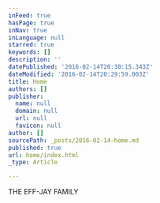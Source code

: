 ```yaml
---
inFeed: true
hasPage: true
inNav: true
inLanguage: null
starred: true
keywords: []
description: ''
datePublished: '2016-02-14T20:30:15.343Z'
dateModified: '2016-02-14T20:29:59.003Z'
title: Home
authors: []
publisher:
  name: null
  domain: null
  url: null
  favicon: null
author: []
sourcePath: _posts/2016-02-14-home.md
published: true
url: home/index.html
_type: Article

---
```

THE EFF-JAY FAMILY